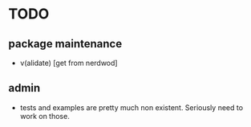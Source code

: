 # TODO

## package maintenance
- v(alidate) [get from nerdwod]

## admin
- tests and examples are pretty much non existent. Seriously need to work on those.